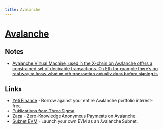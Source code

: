 ```yaml
---
title: Avalanche
---
```


# [Avalanche](https://www.avax.network/)

## Notes

- [Avalanche Virtual Machine, used in the X-chain on Avalanche offers a constrained set of decidable transactions. On Eth for example there’s no real way to know what an eth transaction actually does before signing it.](https://twitter.com/el33th4xor/status/1518968127937290240)

## Links

- [Yeti Finance](https://yetifinance.co/) - Borrow against your entire Avalanche portfolio interest-free.
- [Publications from Three Sigma](https://github.com/threesigmaxyz/publications)
- [Zapa](https://github.com/zapalabs/zapa) - Zero-Knowledge Anonymous Payments on Avalanche.
- [Subnet EVM](https://github.com/ava-labs/subnet-evm) - Launch your own EVM as an Avalanche Subnet.
